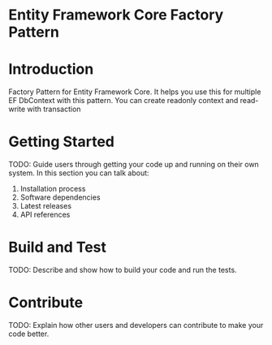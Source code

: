 # Entity Framework Core Factory Pattern

# Introduction 
Factory Pattern for Entity Framework Core. It helps you use this for multiple EF DbContext with this pattern.
You can create readonly context and read-write with transaction

# Getting Started
TODO: Guide users through getting your code up and running on their own system. In this section you can talk about:
1.	Installation process
2.	Software dependencies
3.	Latest releases
4.	API references

# Build and Test
TODO: Describe and show how to build your code and run the tests. 

# Contribute
TODO: Explain how other users and developers can contribute to make your code better. 
